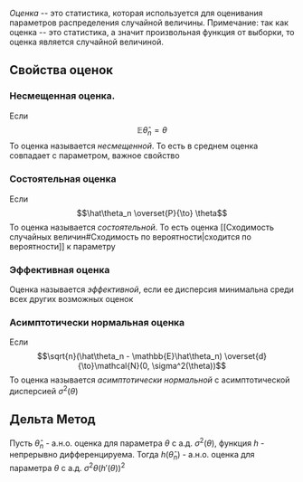 *Оценка* -- это статистика, которая используется для оценивания параметров распределения случайной величины. Примечание: так как оценка -- это статистика, а значит произвольная функция от выборки, то оценка является случайной величиной.
## Свойства оценок
### Несмещенная оценка.
Если
$$\mathbb{E}\hat\theta_n = \theta$$
То оценка называется *несмещенной*. То есть в среднем оценка совпадает с параметром, важное свойство
### Состоятельная оценка
Если
$$\hat\theta_n \overset{P}{\to} \theta$$
То оценка называется *состоятельной*. То есть оценка [[Сходимость случайных величин#Сходимость по вероятности|сходится по вероятности]] к параметру
### Эффективная оценка
Оценка называется *эффективной*, если ее дисперсия минимальна среди всех других возможных оценок
### Асимптотически нормальная оценка
Если
$$\sqrt{n}(\hat\theta_n - \mathbb{E}\hat\theta_n) \overset{d}{\to}\mathcal{N}(0, \sigma^2(\theta))$$
То оценка называется *асимптотически нормальной* с асимптотической дисперсией $\sigma^2(\theta)$

## Дельта Метод
Пусть $\hat\theta_n$ - а.н.о. оценка для параметра $\theta$ с а.д. $\sigma^2(\theta)$, функция $h$ - непрерывно дифференцируема.
Тогда $h(\hat\theta_n)$ - а.н.о. оценка для параметра $\theta$ с а.д. $\sigma^2{\theta}(h'(\theta))^2$
